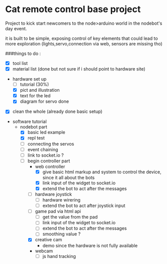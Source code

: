 # Cat remote control base project

Project to kick start newcomers to the node>arduino world in the nodebot's day event.

it is built to be simple, exposing control of key elements that could lead to more exploration (lights,servo,connection via web, sensors are missing tho)



###things to do :

- [x] tool list
- [x] material list (done but not sure if i should point to hardware site)
- hardware set up 
    - [ ] tutorial (30%)
    - [x] pict and illustration
  - [x] text for the led 
  - [x] diagram for servo done
- [x] clean the whole  (already done basic setup)
- software tutorial
  - nodebot part
    - [x] basic led example
    - [x] repl test
    - [ ] connecting the servos
    - [ ] event chaining
    - [ ] link to socket.io ?
    - [ ] begin controller part
        - web controller
          - [x] give basic html markup and system to control the device, since it all about the bots
          - [x] link input of the widget to socket.io
          - [x] extend the bot to act after the messages
        - [ ] hardware joystick
          - [ ] hardware wirering
          - [ ] extend the bot to act after joystick input
        - [ ] game pad via html api
          - [ ] get the value from the pad
          - [ ] link input of the widget to socket.io
          - [ ] extend the bot to act after the messages
          - [ ] smoothing value ?
        - [x] creative cam
          - demo since the hardware is not fully available
        - webcam
          - [ ] js hand tracking
